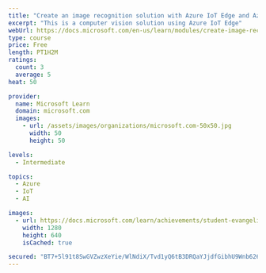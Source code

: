 ```yaml
---
title: "Create an image recognition solution with Azure IoT Edge and Azure Cognitive Services"
excerpt: "This is a computer vision solution using Azure IoT Edge"
webUrl: https://docs.microsoft.com/en-us/learn/modules/create-image-recognition-solution-iot-edge-cognitive-services/
type: course
price: Free
length: PT1H2M
ratings:
  count: 3
  average: 5
heat: 50

provider:
  name: Microsoft Learn
  domain: microsoft.com
  images:
    - url: /assets/images/organizations/microsoft.com-50x50.jpg
      width: 50
      height: 50

levels:
  - Intermediate

topics:
  - Azure
  - IoT
  - AI

images:
  - url: https://docs.microsoft.com/learn/achievements/student-evangelism/create-image-recognition-solution-iot-edge-cognitive-services-social.png
    width: 1280
    height: 640
    isCached: true

secured: "BT7+5l91t8SwGVZwzXeYie/WlNdiX/Tvd1yQ6tB3DRQaYJjdfGibhU9Wnb626MQwnrr3fFNkYziGXeN4yrS9ThmNFeiAitygLbvCb/mbpieu4X04qzaitGHvKV8OhzoKMQ1glDBKQke0J1nPFvMjeoyCl071yzzV5izha+unpBCgCTfzpPsTCuiMhPZqyfym/NSh0MUTgj06RlGKNXmxnps5paFDqcttXw3gIzCE7aHTaGdAkHT2ucWt0epGaa51qQEDb4lKddlv9zqRFJO+vLtBughU3M9erIMFCgaTWDJWDUHEaw3zaqYyZjCQQdfCca1EJFsqLKVbggU4Ur1HCuhrbAjnigxOAt5xKGe6MdwrqmYPtWbskkESDob8mP590Amkbkvx6QTMSlbcp9Jiw7wY/t3GobtCWlmgOukqc0U=;Emvq/zxVVsjRnNsdkThtPQ=="
---
```


